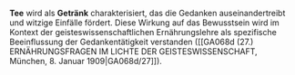 
**Tee** wird als **Getränk** charakterisiert, das die Gedanken auseinandertreibt und witzige Einfälle fördert. Diese Wirkung auf das Bewusstsein wird im Kontext der geisteswissenschaftlichen Ernährungslehre als spezifische Beeinflussung der Gedankentätigkeit verstanden ([[GA068d (27.) ERNÄHRUNGSFRAGEN IM LICHTE DER GEISTESWISSENSCHAFT, München, 8. Januar 1909|GA068d/27]]).
